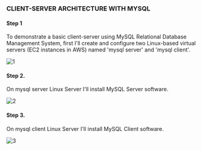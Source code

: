 
### CLIENT-SERVER ARCHITECTURE WITH MYSQL


#### Step 1

To demonstrate a basic client-server using MySQL Relational Database Management System, first I'll create and configure two Linux-based virtual servers 
(EC2 instances in AWS) named 'mysql server' and 'mysql client'.


![1](https://user-images.githubusercontent.com/93729559/164702833-79398d4c-9c0b-40f7-b59d-6523d7339322.png)


#### Step 2.

On mysql server Linux Server I'll install MySQL Server software.

![2](https://user-images.githubusercontent.com/93729559/164704650-07ea3a78-9e46-4909-8a0e-2d74d7a8526d.png)


#### Step 3.

On mysql client Linux Server I'll install MySQL Client software.

![3](https://user-images.githubusercontent.com/93729559/164705365-d3994a98-1ddf-42ce-8bcb-b252106d95a7.png)





